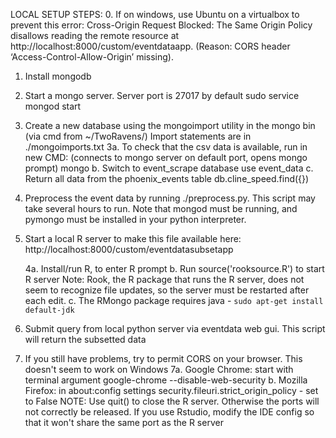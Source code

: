 LOCAL SETUP STEPS:
0. If on windows, use Ubuntu on a virtualbox to prevent this error:
      Cross-Origin Request Blocked: The Same Origin Policy disallows reading the remote resource at http://localhost:8000/custom/eventdataapp. (Reason: CORS header ‘Access-Control-Allow-Origin’ missing).

1. Install mongodb

2. Start a mongo server. Server port is 27017 by default
     sudo service mongod start

3. Create a new database using the mongoimport utility in the mongo bin (via cmd from ~/TwoRavens/)
     Import statements are in ./mongoimports.txt
     3a. To check that the csv data is available, run in new CMD:
         (connects to mongo server on default port, opens mongo prompt)
           mongo
      b. Switch to event_scrape database
           use event_data
      c. Return all data from the phoenix_events table
           db.cline_speed.find({})

4. Preprocess the event data by running ./preprocess.py. This script may take several hours to run.
     Note that mongod must be running, and pymongo must be installed in your python interpreter.

5. Start a local R server to make this file available here:
     http://localhost:8000/custom/eventdatasubsetapp

     4a. Install/run R, to enter R prompt
      b. Run source('rooksource.R') to start R server
         Note: Rook, the R package that runs the R server, does not seem to recognize file updates,
               so the server must be restarted after each edit.
      c. The RMongo package requires java - `sudo apt-get install default-jdk`

6. Submit query from local python server via eventdata web gui. This script will return the subsetted data

7. If you still have problems, try to permit CORS on your browser. This doesn't seem to work on Windows
     7a. Google Chrome: start with terminal argument
            google-chrome --disable-web-security
      b. Mozilla Firefox: in about:config settings
            security.fileuri.strict_origin_policy - set to False
NOTE: Use quit() to close the R server. Otherwise the ports will not correctly be released.
      If you use Rstudio, modify the IDE config so that it won't share the same port as the R server
